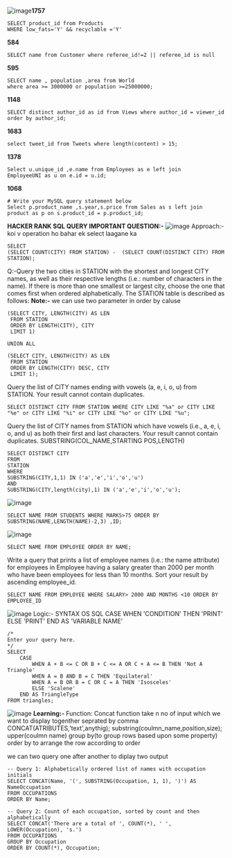 ![image](https://github.com/user-attachments/assets/ea8c0222-b164-4aec-bf4c-e7c33654043e)**1757**
```
SELECT product_id from Products 
WHERE low_fats='Y' && recyclable ='Y'
```
**584**
```
SELECT name from Customer where referee_id!=2 || referee_id is null
```
**595**
```
SELECT name , population ,area from World
where area >= 3000000 or population >=25000000;
```
**1148**
```
SELECT distinct author_id as id from Views where author_id = viewer_id order by author_id;
```
**1683**
```
select tweet_id from Tweets where length(content) > 15;
```
**1378**
```
Select u.unique_id ,e.name from Employees as e left join
EmployeeUNI as u on e.id = u.id;
```
**1068**
```
# Write your MySQL query statement below
Select p.product_name ,s.year,s.price from Sales as s left join product as p on s.product_id = p.product_id;
```
**HACKER RANK SQL QUERY IMPORTANT QUESTION:-**
![image](https://github.com/user-attachments/assets/8ce95526-911d-4546-a7e9-3e08f2f534f7)
Approach:- koi v operation ho bahar ek select laagane ka
```
SELECT
(SELECT COUNT(CITY) FROM STATION) -  (SELECT COUNT(DISTINCT CITY) FROM STATION);
```
Q:-Query the two cities in STATION with the shortest and longest CITY names, as well as their respective lengths (i.e.: number of characters in the name). If there is more than one smallest or largest city, choose the one that comes first when ordered alphabetically.
The STATION table is described as follows:
**Note:-** we can use two parameter in order by  caluse

```
(SELECT CITY, LENGTH(CITY) AS LEN
 FROM STATION
 ORDER BY LENGTH(CITY), CITY
 LIMIT 1)
 
UNION ALL

(SELECT CITY, LENGTH(CITY) AS LEN
 FROM STATION
 ORDER BY LENGTH(CITY) DESC, CITY
 LIMIT 1);
```
Query the list of CITY names ending with vowels (a, e, i, o, u) from STATION. Your result cannot contain duplicates.
```
SELECT DISTINCT CITY FROM STATION WHERE CITY LIKE "%a" or CITY LIKE "%e" or CITY LIKE "%i" or CITY LIKE "%o" or CITY LIKE "%u";
```
Query the list of CITY names from STATION which have vowels (i.e., a, e, i, o, and u) as both their first and last characters. Your result cannot contain duplicates.
SUBSTRING(COL_NAME,STARTING POS,LENGTH)
```
SELECT DISTINCT CITY 
FROM 
STATION
WHERE 
SUBSTRING(CITY,1,1) IN ('a','e','i','o','u')
AND 
SUBSTRING(CITY,length(city),1) IN ('a','e','i','o','u');
```

![image](https://github.com/user-attachments/assets/8739bb60-a7eb-4bc8-9b00-9ffeb59c5a14)
```
SELECT NAME FROM STUDENTS WHERE MARKS>75 ORDER BY
SUBSTRING(NAME,LENGTH(NAME)-2,3) ,ID;
```
![image](https://github.com/user-attachments/assets/847a7ef4-172a-461f-aead-cbdd838e8e68)
```
SELECT NAME FROM EMPLOYEE ORDER BY NAME;
```
Write a query that prints a list of employee names (i.e.: the name attribute) for employees in Employee having a salary greater than 2000 per month who have been employees for less than 10 months. Sort your result by ascending employee_id.
```
SELECT NAME FROM EMPLOYEE WHERE SALARY> 2000 AND MONTHS <10 ORDER BY EMPLOYEE_ID
```
![image](https://github.com/user-attachments/assets/43e6d851-12fd-4e22-b6f3-0a357277742d)
Logic:-
SYNTAX OS SQL
CASE 
    WHEN 'CONDITION' THEN 'PRINT'
    ELSE 'PRINT'
    END AS 'VARIABLE NAME'
    
```
/*
Enter your query here.
*/
SELECT  
    CASE 
        WHEN A + B <= C OR B + C <= A OR C + A <= B THEN 'Not A Triangle'
        WHEN A = B AND B = C THEN 'Equilateral'
        WHEN A = B OR B = C OR C = A THEN 'Isosceles'
        ELSE 'Scalene'
    END AS TriangleType
FROM triangles;
```

![image](https://github.com/user-attachments/assets/4367989e-af6e-46ac-853e-89ae45de2c07)
**Learning:-**
Function:
Concat function take n no of input which we want to display togenther seprated by comma 
CONCAT(ATRIBUTES,'text',anythig);
substring(coulmn_name,position,size);
upper(coulmn name)
group by(to group rows based upon some property)
order by to arrange the row according to order

we can two query one after another to diplay two output

```
-- Query 1: Alphabetically ordered list of names with occupation initials
SELECT CONCAT(Name, '(', SUBSTRING(Occupation, 1, 1), ')') AS NameOccupation
FROM OCCUPATIONS
ORDER BY Name;

-- Query 2: Count of each occupation, sorted by count and then alphabetically
SELECT CONCAT('There are a total of ', COUNT(*), ' ', LOWER(Occupation), 's.')
FROM OCCUPATIONS
GROUP BY Occupation
ORDER BY COUNT(*), Occupation;
```

